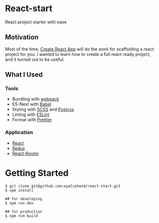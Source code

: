 # React-start

React project starter with ease

## Motivation

Most of the time, [Create React App](https://github.com/facebookincubator/create-react-app) will do the work for scaffolding a react project for you.
I wanted to learn how to create a full react ready project, and it turned out to be useful.

## What I Used

### Tools
- Bundling with [webpack](http://webpack.js.org/)
- ES-Next with [Babel](https://babeljs.io/)
- Styling with [SCSS](http://sass-lang.com/) and [Postcss](https://github.com/postcss/postcss)
- Linting with [ESLint](https://eslint.org/)
- Format with [Prettier](https://prettier.io/)

### Application
- [React](https://facebook.github.io/react/)
- [Redux](http://redux.js.org/)
- [React-Router](https://github.com/ReactTraining/react-router)

# Getting Started

    $ git clone git@github.com:eyalcohen4/react-start.git
    $ npm install

    ## for developing
    $ npm run dev

    ## for production
    $ npm run build
